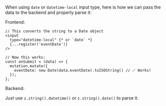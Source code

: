 When using `date` or `datetime-local` input type, here is how we can pass the data to the backend and properly parse it:

Frontend:

```
// This converts the string to a Date object
<input
  type="datetime-local" {* or `date` *}
  {...register('eventDate')}
/>

// Now this works:
const onSubmit = (data) => {
  mutation.mutate({
    eventDate: new Date(data.eventDate).toISOString() // ✅ Works!
  });
};
```

Backend:

Just use `z.string().datetime()` or `z.string().date()` to parse it.

